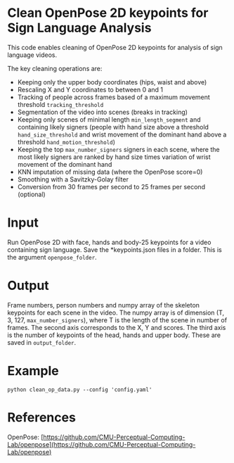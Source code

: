 # Clean OpenPose 2D keypoints for Sign Language Analysis

This code enables cleaning of OpenPose 2D keypoints for analysis of sign language videos. 

The key cleaning operations are: 

- Keeping only the upper body coordinates (hips, waist and above)
- Rescaling X and Y coordinates to between 0 and 1
- Tracking of people across frames based of a maximum movement threshold `tracking_threshold`
- Segmentation of the video into scenes (breaks in tracking)
- Keeping only scenes of minimal length `min_length_segment` and containing likely signers (people with hand size above a threshold `hand_size_threshold` and wrist movement of the dominant hand above a threshold `hand_motion_threshold`)
- Keeping the top `max_number_signers` signers in each scene, where the most likely signers are ranked by hand size times variation of wrist movement of the dominant hand
- KNN imputation of missing data (where the OpenPose score=0)
- Smoothing with a Savitzky-Golay filter
- Conversion from 30 frames per second to 25 frames per second (optional)

# Input

Run OpenPose 2D with face, hands and body-25 keypoints for a video containing sign language. Save the *keypoints.json files in a folder. This is the argument `openpose_folder`.

# Output

Frame numbers, person numbers and numpy array of the skeleton keypoints for each scene in the video. The numpy array is of dimension (T, 3, 127, `max_number_signers`), where T is the length of the scene in number of frames. The second axis corresponds to the X, Y and scores. The third axis is the number of keypoints of the head, hands and upper body. These are saved in `output_folder`.

# Example 

```python clean_op_data.py --config 'config.yaml'```

# References

OpenPose: [https://github.com/CMU-Perceptual-Computing-Lab/openpose](https://github.com/CMU-Perceptual-Computing-Lab/openpose)


